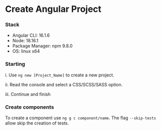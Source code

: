 # Create Angular Project

### Stack
- Angular CLI: 16.1.6
- Node: 18.16.1
- Package Manager: npm 9.8.0
- OS: linux x64

### Starting

i. Use `ng new [Project_Name]` to create a new project.

ii. Read the console and select a CSS/SCSS/SASS option.

iii. Continue and finish

### Create components

To create a component use `ng g c component/name`.  The flag `--skip-tests` allow skip the creation of tests. 